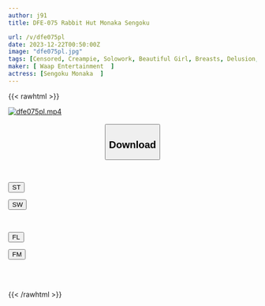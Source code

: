 ```yaml
---
author: j91
title: DFE-075 Rabbit Hut Monaka Sengoku

url: /v/dfe075pl
date: 2023-12-22T00:50:00Z
image: "dfe075pl.jpg"
tags: [Censored, Creampie, Solowork, Beautiful Girl, Breasts, Delusion, Bunny Girl, Shaved	]
maker: [ Waap Entertainment  ]
actress: [Sengoku Monaka  ]
---
```



{{< rawhtml >}}

<div class="video" data-videoid="VabYyqpop2sKVr7">
    <a href="javascript:;">
        <img src="/v/dfe075pl/dfe075pl.jpg" width="WIDTH" height="HEIGHT" alt="dfe075pl.mp4" loading="lazy">
    </a>
</div>

<script type="text/javascript" src="https://j91.asia/asset/on-demand-st.js"></script>

<br>
  <link rel="stylesheet" href="https://j91.asia/asset/bs5.css">
  
  <center>
  <button class="btn btn-primary" type="button" data-bs-toggle="collapse" data-bs-target=".multi-collapse" aria-expanded="false" aria-controls="multiCollapseExample1 multiCollapseExample2"><h2>Download</h2></button></center>
</p>
<div class="row">
  <div class="col">
    <div class="collapse multi-collapse" id="multiCollapseExample1">
      <div class="card card-body">
	      	      <br>
<div class="buttons">  
<p><a href="https://streamtape.to/v/VabYyqpop2sKVr7" target="_blank"><button class="btn-hover color-3"><i class="fa fa-download"></i> ST</button></a></p>
<p><a href="https://flaswish.com/c8fiq0uso1e1" target="_blank"><button class="btn-hover color-2"><i class="fa fa-download"></i> SW</button></a></p></div>
    </div>
  </div>
</div>
  <div class="col">
    <div class="collapse multi-collapse" id="multiCollapseExample2">
      <div class="card card-body">
	      <br>
<div class="buttons">
<p><a href="https://filelions.site/f/58bxdwue0e3c" target="_blank"><button class="btn-hover color-9"><i class="fa fa-download"></i> FL</button></a></p>
<p><a href="https://filemoon.sx/d/o5772o44iipe" target="_blank"><button class="btn-hover color-8"><i class="fa fa-download"></i> FM</button></a></p></div>
<br><br>
      </div>
    </div>
  </div>
</div>

{{< /rawhtml >}}